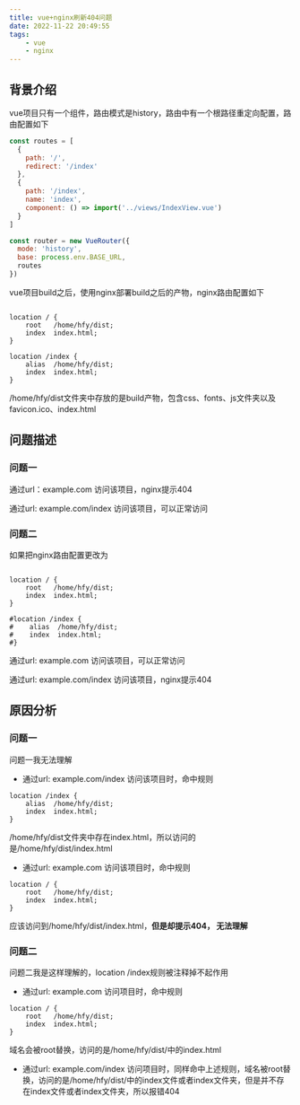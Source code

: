 ```yaml
---
title: vue+nginx刷新404问题
date: 2022-11-22 20:49:55
tags:
    - vue
    - nginx
---
```


## 背景介绍

vue项目只有一个组件，路由模式是history，路由中有一个根路径重定向配置，路由配置如下
```javascript
const routes = [
  {
    path: '/',
    redirect: '/index'
  },
  {
    path: '/index',
    name: 'index',
    component: () => import('../views/IndexView.vue')
  }
]

const router = new VueRouter({
  mode: 'history',
  base: process.env.BASE_URL,
  routes
})
```

<!-- more -->
vue项目build之后，使用nginx部署build之后的产物，nginx路由配置如下

```

location / {
    root   /home/hfy/dist;
    index  index.html;
}

location /index {
    alias  /home/hfy/dist;
    index  index.html;
}

```
/home/hfy/dist文件夹中存放的是build产物，包含css、fonts、js文件夹以及favicon.ico、index.html

## 问题描述
### 问题一
通过url：example.com 访问该项目，nginx提示404

通过url: example.com/index 访问该项目，可以正常访问

### 问题二
如果把nginx路由配置更改为
```

location / {
    root   /home/hfy/dist;
    index  index.html;
}

#location /index {
#    alias  /home/hfy/dist;
#    index  index.html;
#}

```

通过url: example.com 访问该项目，可以正常访问

通过url: example.com/index 访问该项目，nginx提示404

## 原因分析

### 问题一
问题一我无法理解

- 通过url: example.com/index 访问该项目时，命中规则
```
location /index {
    alias  /home/hfy/dist;
    index  index.html;
}
```

/home/hfy/dist文件夹中存在index.html，所以访问的是/home/hfy/dist/index.html

- 通过url: example.com 访问该项目时，命中规则
```
location / {
    root   /home/hfy/dist;
    index  index.html;
}
```
应该访问到/home/hfy/dist/index.html，**但是却提示404， 无法理解**


### 问题二
问题二我是这样理解的，location /index规则被注释掉不起作用

- 通过url: example.com 访问项目时，命中规则

```
location / {
    root   /home/hfy/dist;
    index  index.html;
}
```
域名会被root替换，访问的是/home/hfy/dist/中的index.html

- 通过url: example.com/index 访问项目时，同样命中上述规则，域名被root替换，访问的是/home/hfy/dist/中的index文件或者index文件夹，但是并不存在index文件或者index文件夹，所以报错404






